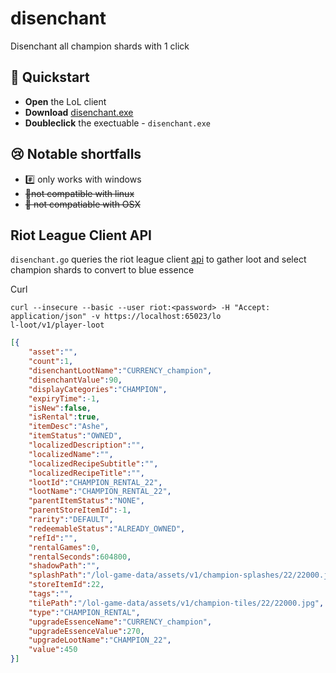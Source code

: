 # disenchant
Disenchant all champion shards with 1 click

## 🚀 Quickstart

- **Open** the LoL client
- **Download** [disenchant.exe](https://github.com/onescriptkid/disenchant/releases/download/0.0.1/disenchant)
- **Doubleclick** the exectuable - `disenchant.exe`

## 😢 Notable shortfalls

- #️⃣ only works with windows
- ~~🐧not compatible with linux~~
- ~~🍎 not compatiable with OSX~~

## Riot League Client API

`disenchant.go` queries the riot league client [api](https://riot-api-libraries.readthedocs.io/en/latest/lcu.html) to gather loot and select champion shards to convert to blue essence

Curl
```
curl --insecure --basic --user riot:<password> -H "Accept: application/json" -v https://localhost:65023/lo
l-loot/v1/player-loot
```

```json
[{
	"asset":"",
	"count":1,
	"disenchantLootName":"CURRENCY_champion",
	"disenchantValue":90,
	"displayCategories":"CHAMPION",
	"expiryTime":-1,
	"isNew":false,
	"isRental":true,
	"itemDesc":"Ashe",
	"itemStatus":"OWNED",
	"localizedDescription":"",
	"localizedName":"",
	"localizedRecipeSubtitle":"",
	"localizedRecipeTitle":"",
	"lootId":"CHAMPION_RENTAL_22",
	"lootName":"CHAMPION_RENTAL_22",
	"parentItemStatus":"NONE",
	"parentStoreItemId":-1,
	"rarity":"DEFAULT",
	"redeemableStatus":"ALREADY_OWNED",
	"refId":"",
	"rentalGames":0,
	"rentalSeconds":604800,
	"shadowPath":"",
	"splashPath":"/lol-game-data/assets/v1/champion-splashes/22/22000.jpg",
	"storeItemId":22,
	"tags":"",
	"tilePath":"/lol-game-data/assets/v1/champion-tiles/22/22000.jpg",
	"type":"CHAMPION_RENTAL",
	"upgradeEssenceName":"CURRENCY_champion",
	"upgradeEssenceValue":270,
	"upgradeLootName":"CHAMPION_22",
	"value":450
}]
```